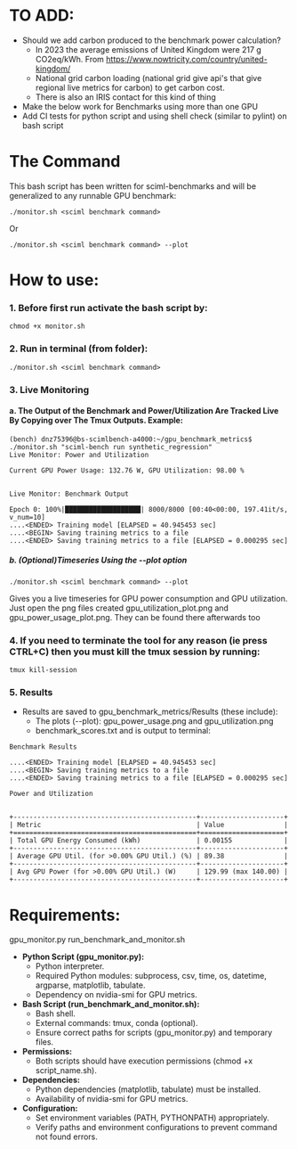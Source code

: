 # TO ADD:
- Should we add carbon produced to the benchmark power calculation?
	- In 2023 the average emissions of United Kingdom were 217 g CO2eq/kWh. From <https://www.nowtricity.com/country/united-kingdom/>
 	- National grid carbon loading (national grid give api's that give regional live metrics for carbon) to get carbon cost.
  	- There is also an IRIS contact for this kind of thing
- Make the below work for Benchmarks using more than one GPU
- Add CI tests for python script and using shell check (similar to pylint) on bash script 

The Command
===========
This bash script has been written for sciml-benchmarks and will be generalized to any runnable GPU benchmark:

```
./monitor.sh <sciml benchmark command>
```

Or 

```
./monitor.sh <sciml benchmark command> --plot
```

# How to use:
### 1. Before first run activate the bash script by:

```
chmod +x monitor.sh
```

### 2. Run in terminal (from folder):

```
./monitor.sh <sciml benchmark command> 
```

### 3.  Live Monitoring

####		a. The Output of the Benchmark and Power/Utilization Are Tracked Live By Copying over The Tmux Outputs. Example:

```
(bench) dnz75396@bs-scimlbench-a4000:~/gpu_benchmark_metrics$ ./monitor.sh "sciml-bench run synthetic_regression"
Live Monitor: Power and Utilization

Current GPU Power Usage: 132.76 W, GPU Utilization: 98.00 %


Live Monitor: Benchmark Output

Epoch 0: 100%|███████████████████| 8000/8000 [00:40<00:00, 197.41it/s, v_num=10]
....<ENDED> Training model [ELAPSED = 40.945453 sec]
....<BEGIN> Saving training metrics to a file
....<ENDED> Saving training metrics to a file [ELAPSED = 0.000295 sec]
```   

#####		b. (Optional)Timeseries Using the --plot option
  
```
./monitor.sh <sciml benchmark command> --plot
```

Gives you a live timeseries for GPU power consumption and GPU utilization. Just open the png files created gpu_utilization_plot.png and gpu_power_usage_plot.png. They can be found there afterwards too

### 4. If you need to terminate the tool for any reason (ie press CTRL+C) then you must kill the tmux session by running:

```
tmux kill-session
```
### 5. Results 

* Results are saved to gpu_benchmark_metrics/Results (these include):
	* The plots (--plot): gpu_power_usage.png and gpu_utilization.png
 	* benchmark_scores.txt and is output to terminal:
```
Benchmark Results

....<ENDED> Training model [ELAPSED = 40.945453 sec]
....<BEGIN> Saving training metrics to a file
....<ENDED> Saving training metrics to a file [ELAPSED = 0.000295 sec]

Power and Utilization


+----------------------------------------------+---------------------+          
| Metric                                       | Value               |          
+==============================================+=====================+          
| Total GPU Energy Consumed (kWh)              | 0.00155             |          
+----------------------------------------------+---------------------+          
| Average GPU Util. (for >0.00% GPU Util.) (%) | 89.38               |          
+----------------------------------------------+---------------------+          
| Avg GPU Power (for >0.00% GPU Util.) (W)     | 129.99 (max 140.00) |          
+----------------------------------------------+---------------------+ 
```
# Requirements:
gpu_monitor.py 
run_benchmark_and_monitor.sh


* **Python Script (gpu_monitor.py):**
	* Python interpreter.
	* Required Python modules: subprocess, csv, time, os, datetime, argparse, matplotlib, tabulate.
	* Dependency on nvidia-smi for GPU metrics.
* **Bash Script (run_benchmark_and_monitor.sh):**
	* Bash shell.
	* External commands: tmux, conda (optional).
	* Ensure correct paths for scripts (gpu_monitor.py) and temporary files.
* **Permissions:**
	* Both scripts should have execution permissions (chmod +x script_name.sh).
* **Dependencies:**
	* Python dependencies (matplotlib, tabulate) must be installed.
	* Availability of nvidia-smi for GPU metrics.
* **Configuration:**
	* Set environment variables (PATH, PYTHONPATH) appropriately.
	* Verify paths and environment configurations to prevent command not found errors.
